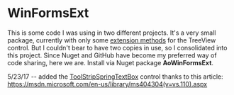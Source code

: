 # WinFormsExt

This is some code I was using in two different projects. It's a very small package, currently with only some [extension methods](https://github.com/adamosoftware/WinFormsExt/blob/master/WinFormsExt/TreeViewExtensions.cs) for the TreeView control. But I couldn't bear to have two copies in use, so I consolidated into this project. Since Nuget and GitHub have become my preferred way of code sharing, here we are. Install via Nuget package **AoWinFormsExt**.

5/23/17 -- added the [ToolStripSpringTextBox](https://github.com/adamosoftware/WinFormsExt/blob/master/WinFormsExt/Controls/ToolStripSpringTextBox.cs) control thanks to this article: https://msdn.microsoft.com/en-us/library/ms404304(v=vs.110).aspx

